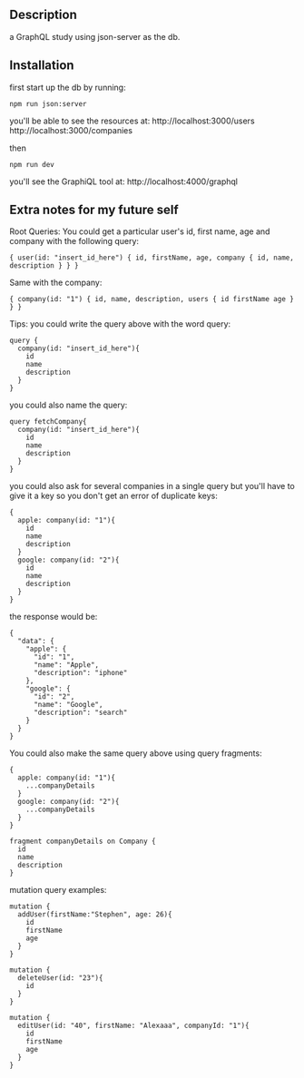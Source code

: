 ## Description

a GraphQL study using json-server as the db.

## Installation

first start up the db by running:

`npm run json:server`

you'll be able to see the resources at:
http://localhost:3000/users
http://localhost:3000/companies

then

`npm run dev`

you'll see the GraphiQL tool at:
http://localhost:4000/graphql

## Extra notes for my future self

Root Queries:
You could get a particular user's id, first name, age and company with the following query:
```
{ user(id: "insert_id_here") { id, firstName, age, company { id, name, description } } }
```

Same with the company:
```
{ company(id: "1") { id, name, description, users { id firstName age } } }
```


Tips:
you could write the query above with the word query:
```
query {
  company(id: "insert_id_here"){
    id
    name
    description
  }
}
```

you could also name the query:
```
query fetchCompany{
  company(id: "insert_id_here"){
    id
    name
    description
  }
}
```

you could also ask for several companies in a single query but you'll have to give it a key so you don't get an error of duplicate keys:
```
{
  apple: company(id: "1"){
    id
    name
    description
  }
  google: company(id: "2"){
    id
    name
    description
  }
}
```

the response would be:
```
{
  "data": {
    "apple": {
      "id": "1",
      "name": "Apple",
      "description": "iphone"
    },
    "google": {
      "id": "2",
      "name": "Google",
      "description": "search"
    }
  }
}
```


You could also make the same query above using query fragments:
```
{
  apple: company(id: "1"){
    ...companyDetails
  }
  google: company(id: "2"){
    ...companyDetails
  }
}

fragment companyDetails on Company {
  id
  name
  description
}
```


mutation query examples:
```
mutation {
  addUser(firstName:"Stephen", age: 26){
    id
    firstName
    age
  }
}
```

```
mutation {
  deleteUser(id: "23"){
    id
  }
}
```

```
mutation {
  editUser(id: "40", firstName: "Alexaaa", companyId: "1"){
    id
    firstName
    age
  }
}
```
